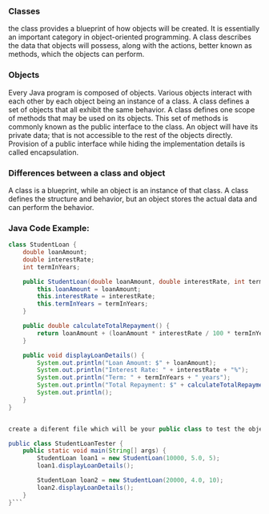 ### Classes
the class provides a blueprint of how objects will be created. It is essentially an important category in object-oriented programming. A class describes the data that objects will possess, along with the actions, better known as methods, which the objects can perform.

### Objects
Every Java program is composed of objects. Various objects interact with each other by each object being an instance of a class. A class defines a set of objects that all exhibit the same behavior. A class defines one scope of methods that may be used on its objects. This set of methods is commonly known as the public interface to the class. An object will have its private data; that is not accessible to the rest of the objects directly. Provision of a public interface while hiding the implementation details is called encapsulation.

### Differences between a class and object

A class is a blueprint, while an object is an instance of that class.
A class defines the structure and behavior, but an object stores the actual data and can perform the behavior.




### Java Code Example:

```java
class StudentLoan {
    double loanAmount;
    double interestRate;
    int termInYears;

    public StudentLoan(double loanAmount, double interestRate, int termInYears) {
        this.loanAmount = loanAmount;
        this.interestRate = interestRate;
        this.termInYears = termInYears;
    }

    public double calculateTotalRepayment() {
        return loanAmount + (loanAmount * interestRate / 100 * termInYears);
    }

    public void displayLoanDetails() {
        System.out.println("Loan Amount: $" + loanAmount);
        System.out.println("Interest Rate: " + interestRate + "%");
        System.out.println("Term: " + termInYears + " years");
        System.out.println("Total Repayment: $" + calculateTotalRepayment());
        System.out.println();
    }
}


create a diferent file which will be your public class to test the object file. 

public class StudentLoanTester {
    public static void main(String[] args) {
        StudentLoan loan1 = new StudentLoan(10000, 5.0, 5);
        loan1.displayLoanDetails();

        StudentLoan loan2 = new StudentLoan(20000, 4.0, 10);
        loan2.displayLoanDetails();
    }
}```